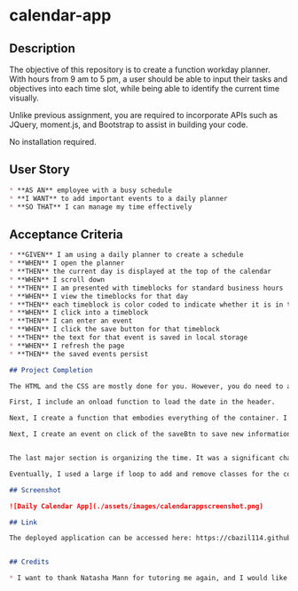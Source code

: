# calendar-app

## Description

The objective of this repository is to create a function workday planner. With hours from 9 am to 5 pm, a user should be able to input their tasks and objectives into each time slot, while being able to identify the current time visually. 

Unlike previous assignment, you are required to incorporate APIs such as JQuery, moment.js, and Bootstrap to assist in building your code. 

No installation required. 

## User Story

```md
* **AS AN** employee with a busy schedule
* **I WANT** to add important events to a daily planner
* **SO THAT** I can manage my time effectively
```

## Acceptance Criteria

```md
* **GIVEN** I am using a daily planner to create a schedule
* **WHEN** I open the planner
* **THEN** the current day is displayed at the top of the calendar
* **WHEN** I scroll down
* **THEN** I am presented with timeblocks for standard business hours
* **WHEN** I view the timeblocks for that day
* **THEN** each timeblock is color coded to indicate whether it is in the past, present, or future
* **WHEN** I click into a timeblock
* **THEN** I can enter an event
* **WHEN** I click the save button for that timeblock
* **THEN** the text for that event is saved in local storage
* **WHEN** I refresh the page
* **THEN** the saved events persist

## Project Completion

The HTML and the CSS are mostly done for you. However, you do need to add the rows for each time slot into the HTML (there are ways of doing this solely through JS, but I was unable to figure it out myself). Each row has a time Id, a class, and the internal elements of div, textarea, and button. After that, you move to JS for everything else!

First, I include an onload function to load the date in the header. 

Next, I create a function that embodies everything of the container. I start with creating a variable and a forloop to retrieve items from the local storage. 

Next, I create an event on click of the saveBtn to save new information into the local storge. 


The last major section is organizing the time. It was a significant challenge, but it was doable. I create the necessary variables to use in the if loop for color organization.

Eventually, I used a large if loop to add and remove classes for the colors. I feel there is a cleaner way of approaching this, but I do not know of what it is yet. However, this is an effective method for the assignment. 

## Screenshot

![Daily Calendar App](./assets/images/calendarappscreenshot.png)

## Link

The deployed application can be accessed here: https://cbazil114.github.io/calendar-app/


## Credits

* I want to thank Natasha Mann for tutoring me again, and I would like to thank the many learning assistants who helped me along the way!